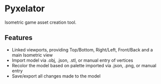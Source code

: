 # Pyxelator
Isometric game asset creation tool.

## Features
- Linked viewports, providing Top/Bottom, Right/Left, Front/Back and a main Isometric view
- Import model via .obj, .json, .stl, or manual entry of vertices
- Recolor the model based on palette imported via .json, .png, or manual entry
- Save/export all changes made to the model
